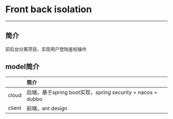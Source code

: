# Front back isolation
- - -
## 简介
前后台分离项目，实现用户登陆鉴权操作

## model简介
||简介|
|:--|:--|
|cloud|后端，基于spring boot实现，spring security + nacos + dubbo|
|client|前端，ant design|